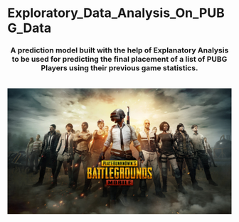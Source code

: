 # Exploratory_Data_Analysis_On_PUBG_Data

<h3 align = "center" >A prediction model built with the help of Explanatory Analysis to be used for predicting the final placement of a list of PUBG Players using their previous game statistics.
  <br>
  <br>
  
  ![alt text](https://github.com/ss-shrishi2000/Exploratory_Data_Analysis_On_PUBG_Data/blob/main/pubg-pic-1.jpg)
  </div>
  
